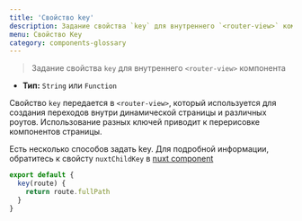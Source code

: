 ```yaml
---
title: 'Свойство key'
description: Задание свойства `key` для внутреннего `<router-view>` компонента
menu: Свойство Key
category: components-glossary
---
```


> Задание свойства `key` для внутреннего `<router-view>` компонента

- **Тип:** `String` или `Function`

Свойство `key` передается в `<router-view>`, который используется для создания переходов внутри динамической страницы и различных роутов. Использование разных ключей приводит к перерисовке компонентов страницы.

Есть несколько способов задать key. Для подробной информации, обратитесь к свойсту `nuxtChildKey` в [nuxt component](/docs/2.x/features/nuxt-components)

```js
export default {
  key(route) {
    return route.fullPath
  }
}
```
